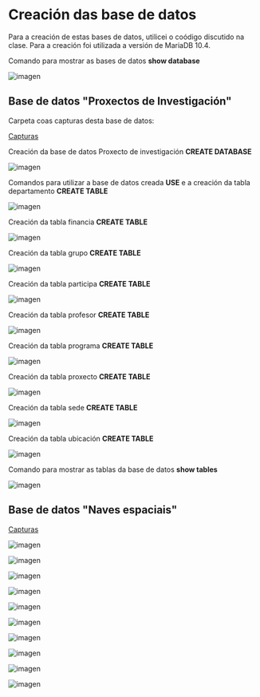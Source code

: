# Creación das base de datos

Para a creación de estas bases de datos, utilicei o coódigo discutido na clase. Para a creación foi utilizada a versión de MariaDB 10.4.

Comando para mostrar as bases de datos **show database**

![imagen](https://github.com/IvanEsparzaVillaverde/Apuntes-2/blob/master/databases.PNG)

## Base de datos "Proxectos de Investigación"

Carpeta coas capturas desta base de datos:

 [Capturas](https://github.com/IvanEsparzaVillaverde/Apuntes-2/tree/master/Bases%20proxecto)
 
 Creación da base de datos Proxecto de investigación **CREATE DATABASE**
 
 ![imagen](https://github.com/IvanEsparzaVillaverde/Apuntes-2/blob/master/Bases%20proxecto/Proxectos.PNG)
 
 Comandos para utilizar a base de datos creada **USE** e a creación da tabla departamento **CREATE TABLE**
 
 ![imagen](https://github.com/IvanEsparzaVillaverde/Apuntes-2/blob/master/Bases%20proxecto/departamento.PNG)
 
 Creación da tabla financia **CREATE TABLE**
 
 ![imagen](https://github.com/IvanEsparzaVillaverde/Apuntes-2/blob/master/Bases%20proxecto/financia.PNG)
 
 Creación da tabla grupo **CREATE TABLE**
 
 ![imagen](https://github.com/IvanEsparzaVillaverde/Apuntes-2/blob/master/Bases%20proxecto/grupo.PNG)
 
 Creación da tabla participa **CREATE TABLE**
 
 ![imagen](https://github.com/IvanEsparzaVillaverde/Apuntes-2/blob/master/Bases%20proxecto/participa.PNG)
 
 Creación da tabla profesor **CREATE TABLE**
 
 ![imagen](https://github.com/IvanEsparzaVillaverde/Apuntes-2/blob/master/Bases%20proxecto/profesor.PNG)
 
 Creación da tabla programa **CREATE TABLE**
 
 ![imagen](https://github.com/IvanEsparzaVillaverde/Apuntes-2/blob/master/Bases%20proxecto/programa.PNG)
 
 Creación da tabla proxecto **CREATE TABLE**
 
 ![imagen](https://github.com/IvanEsparzaVillaverde/Apuntes-2/blob/master/Bases%20proxecto/proxecto.PNG)
 
 Creación da tabla sede **CREATE TABLE**
 
 ![imagen](https://github.com/IvanEsparzaVillaverde/Apuntes-2/blob/master/Bases%20proxecto/sede.PNG)
 
 Creación da tabla ubicación **CREATE TABLE**
 
 ![imagen](https://github.com/IvanEsparzaVillaverde/Apuntes-2/blob/master/Bases%20proxecto/ubicacion.PNG)
 
 Comando para mostrar as tablas da base de datos **show tables**
 
 ![imagen](https://github.com/IvanEsparzaVillaverde/Apuntes-2/blob/master/Bases%20proxecto/tablesp.PNG)
 
 
## Base de datos "Naves espaciais"
 [Capturas](https://github.com/IvanEsparzaVillaverde/Apuntes-2/blob/master/Bases%20nave/nave.PNG)

![imagen](https://github.com/IvanEsparzaVillaverde/Apuntes-2/blob/master/Bases%20nave/camara.PNG)

![imagen](https://github.com/IvanEsparzaVillaverde/Apuntes-2/blob/master/Bases%20nave/dependencia.PNG)

![imagen](https://github.com/IvanEsparzaVillaverde/Apuntes-2/blob/master/Bases%20nave/habita.PNG)

![imagen](https://github.com/IvanEsparzaVillaverde/Apuntes-2/tree/master/Bases%20nave)

![imagen](https://github.com/IvanEsparzaVillaverde/Apuntes-2/blob/master/Bases%20nave/planeta.PNG)

![imagen](https://github.com/IvanEsparzaVillaverde/Apuntes-2/blob/master/Bases%20nave/raza.PNG)

![imagen](https://github.com/IvanEsparzaVillaverde/Apuntes-2/blob/master/Bases%20nave/servizo.PNG)

![imagen](https://github.com/IvanEsparzaVillaverde/Apuntes-2/blob/master/Bases%20nave/tripulacion.PNG)

![imagen](https://github.com/IvanEsparzaVillaverde/Apuntes-2/blob/master/Bases%20nave/visita.PNG)

![imagen](https://github.com/IvanEsparzaVillaverde/Apuntes-2/blob/master/Bases%20nave/tables.PNG)
